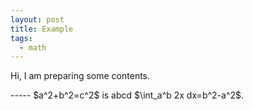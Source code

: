 ```yaml
---
layout: post
title: Example 
tags: 
  - math
---
```


<p class="message"> 

Hi, I am preparing some contents.
  </p>
-----
$a^2+b^2=c^2$ is abcd $\int_a^b 2x dx=b^2-a^2$.

